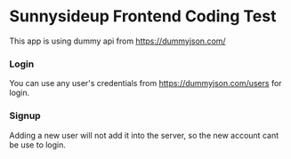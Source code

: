# Sunnysideup Frontend Coding Test

This app is using dummy api from https://dummyjson.com/

### Login

You can use any user's credentials from https://dummyjson.com/users for login.

### Signup

Adding a new user will not add it into the server, so the new account cant be use to login.
